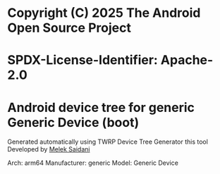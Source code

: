 #
# Copyright (C) 2025 The Android Open Source Project
#
# SPDX-License-Identifier: Apache-2.0
#
# Android device tree for generic Generic Device (boot)

Generated automatically using TWRP Device Tree Generator
this tool Developed by [Melek Saidani](https://www.facebook.com/no.idea.120/)

Arch: arm64
Manufacturer: generic
Model: Generic Device

